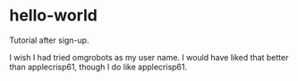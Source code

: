 # hello-world
Tutorial after sign-up.

I wish I had tried omgrobots as my user name. I would have liked that better than applecrisp61, though I do like applecrisp61.
